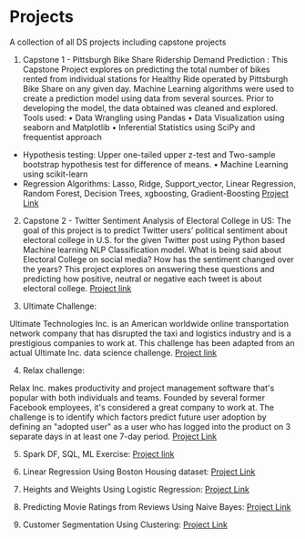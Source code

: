 # Projects
A collection of all DS projects including capstone projects

1. Capstone 1 - Pittsburgh Bike Share Ridership Demand Prediction :
This Capstone Project explores on predicting the total number of bikes rented from
individual stations for Healthy Ride operated by Pittsburgh Bike Share on any given day.
Machine Learning algorithms were used to create a prediction model using data from
several sources. Prior to developing the model, the data obtained was cleaned and explored.
Tools used:
• Data Wrangling using Pandas
• Data Visualization using seaborn and Matplotlib
• Inferential Statistics using SciPy and frequentist approach
- Hypothesis testing: Upper one-tailed upper z-test and Two-sample bootstrap hypothesis
test for difference of means.
• Machine Learning using scikit-learn
- Regression Algorithms: Lasso, Ridge, Support_vector, Linear Regression, Random
Forest, Decision Trees, xgboosting, Gradient-Boosting
[Project Link](https://github.com/aspiringdatascientist/Capstone-1-Bike-Share-Project)

2. Capstone 2 - Twitter Sentiment Analysis of Electoral College in US:
The goal of this project is to predict Twitter users’ political sentiment about electoral college
in U.S. for the given Twitter post using Python based Machine learning NLP Classification
model. What is being said about Electoral College on social media? How has the sentiment
changed over the years? This project explores on answering these questions and predicting
how positive, neutral or negative each tweet is about electoral college.
[Project link](https://github.com/aspiringdatascientist/Capstone2-Sentiment-Analysis-of-Twitter-data/blob/master/Twitter%20Sentiment%20Analysis%20of%20Electoral%20College%20in%20U.S.%20_Final%20Report.pdf)

3. Ultimate Challenge:

Ultimate Technologies Inc. is an American worldwide online transportation network company that has disrupted the taxi and logistics industry and is a prestigious companies to work at. This challenge has been adapted from an actual Ultimate Inc. data science challenge.
[Project link](https://github.com/aspiringdatascientist/Datascience-projects/blob/master/Ultimate_challenge_soluton.ipynb)

4. Relax challenge:

Relax Inc. makes productivity and project management software that's popular with both individuals and teams. Founded by several former Facebook employees, it's considered a great company to work at. The challenge is to identify  which  factors  predict  future  user
adoption by defining an "adopted user" as a user who has logged into the product on 3 separate days in at least one 7-day period.
[Project Link](https://github.com/aspiringdatascientist/Datascience-projects/blob/master/relax_challenge.ipynb)

5. Spark DF, SQL, ML Exercise:
[Project link](https://databricks-prod-cloudfront.cloud.databricks.com/public/4027ec902e239c93eaaa8714f173bcfc/245497729593797/779514714461127/7443804034581037/latest.html)

6. Linear Regression Using Boston Housing dataset:
[Project Link](https://github.com/aspiringdatascientist/SB_ML/blob/master/Mini_Project_Linear_Regression.ipynb)

 
7.  Heights and Weights Using Logistic Regression:
[Project Link](https://github.com/aspiringdatascientist/SB_ML/blob/master/Mini_Project_Logistic_Regression%20-%20Copy.ipynb)

8. Predicting Movie Ratings from Reviews Using Naive Bayes:
[Project Link](https://github.com/aspiringdatascientist/SB_ML/blob/master/Mini_Project_Naive_Bayes.ipynb)

7. Customer Segmentation Using Clustering:
[Project Link](https://github.com/aspiringdatascientist/SB_ML/blob/master/Mini_Project_Clustering.ipynb)
